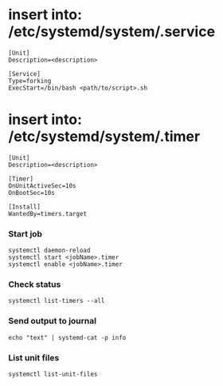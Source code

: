# insert into: /etc/systemd/system/<jobName>.service  
```
[Unit]
Description=<description>

[Service]
Type=forking
ExecStart=/bin/bash <path/to/script>.sh
```

# insert into: /etc/systemd/system/<jobName>.timer  
```
[Unit]
Description=<description>

[Timer]
OnUnitActiveSec=10s
OnBootSec=10s

[Install]
WantedBy=timers.target
```

### Start job
```
systemctl daemon-reload
systemctl start <jobName>.timer
systemctl enable <jobName>.timer
```

### Check status
```
systemctl list-timers --all
```

### Send output to journal
```
echo "text" | systemd-cat -p info
```

### List unit files
```
systemctl list-unit-files
```

